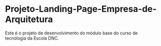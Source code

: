 # Projeto-Landing-Page-Empresa-de-Arquitetura
Este é o projeto de desenvolvimento do módulo base do curso de tecnologia da Escola DNC.
